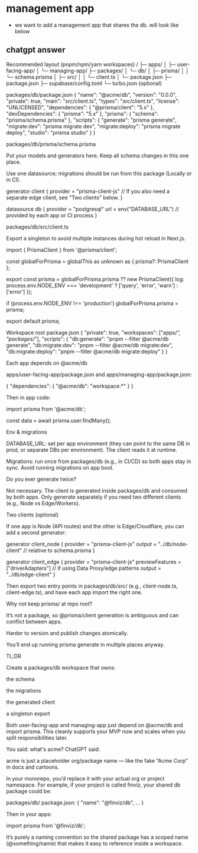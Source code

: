 # management app
- we want to add a management app that shares the db. will look like below

## chatgpt answer

Recommended layout (pnpm/npm/yarn workspaces)
/
├─ apps/
│  ├─ user-facing-app/
│  └─ managing-app/
├─ packages/
│  └─ db/
│     ├─ prisma/
│     │  └─ schema.prisma
│     ├─ src/
│     │  └─ client.ts
│     └─ package.json
├─ package.json
├─ supabase/config.toml
└─ turbo.json (optional)

packages/db/package.json
{
  "name": "@acme/db",
  "version": "0.0.0",
  "private": true,
  "main": "src/client.ts",
  "types": "src/client.ts",
  "license": "UNLICENSED",
  "dependencies": {
    "@prisma/client": "5.x"
  },
  "devDependencies": {
    "prisma": "5.x"
  },
  "prisma": {
    "schema": "prisma/schema.prisma"
  },
  "scripts": {
    "generate": "prisma generate",
    "migrate:dev": "prisma migrate dev",
    "migrate:deploy": "prisma migrate deploy",
    "studio": "prisma studio"
  }
}

packages/db/prisma/schema.prisma

Put your models and generators here. Keep all schema changes in this one place.

Use one datasource; migrations should be run from this package (Locally or in CI).

generator client {
  provider = "prisma-client-js"
  // If you also need a separate edge client, see "Two clients" below.
}

datasource db {
  provider = "postgresql"
  url      = env("DATABASE_URL") // provided by each app or CI process
}

packages/db/src/client.ts

Export a singleton to avoid multiple instances during hot reload in Next.js.

import { PrismaClient } from '@prisma/client';

const globalForPrisma = globalThis as unknown as { prisma?: PrismaClient };

export const prisma =
  globalForPrisma.prisma ??
  new PrismaClient({
    log: process.env.NODE_ENV === 'development' ? ['query', 'error', 'warn'] : ['error']
  });

if (process.env.NODE_ENV !== 'production') globalForPrisma.prisma = prisma;

export default prisma;

Workspace root package.json
{
  "private": true,
  "workspaces": ["apps/*", "packages/*"],
  "scripts": {
    "db:generate": "pnpm --filter @acme/db generate",
    "db:migrate:dev": "pnpm --filter @acme/db migrate:dev",
    "db:migrate:deploy": "pnpm --filter @acme/db migrate:deploy"
  }
}

Each app depends on @acme/db

apps/user-facing-app/package.json and apps/managing-app/package.json:

{
  "dependencies": {
    "@acme/db": "workspace:*"
  }
}


Then in app code:

import prisma from '@acme/db';

const data = await prisma.user.findMany();

Env & migrations

DATABASE_URL: set per app environment (they can point to the same DB in prod, or separate DBs per environment). The client reads it at runtime.

Migrations: run once from packages/db (e.g., in CI/CD) so both apps stay in sync. Avoid running migrations on app boot.

Do you ever generate twice?

Not necessary. The client is generated inside packages/db and consumed by both apps. Only generate separately if you need two different clients (e.g., Node vs Edge/Workers).

Two clients (optional)

If one app is Node (API routes) and the other is Edge/Cloudflare, you can add a second generator:

generator client_node {
  provider = "prisma-client-js"
  output   = "../db/node-client" // relative to schema.prisma
}

generator client_edge {
  provider = "prisma-client-js"
  previewFeatures = ["driverAdapters"] // if using Data Proxy/edge patterns
  output   = "../db/edge-client"
}


Then export two entry points in packages/db/src/ (e.g., client-node.ts, client-edge.ts), and have each app import the right one.

Why not keep prisma/ at repo root?

It’s not a package, so @prisma/client generation is ambiguous and can conflict between apps.

Harder to version and publish changes atomically.

You’ll end up running prisma generate in multiple places anyway.

TL;DR

Create a packages/db workspace that owns:

the schema

the migrations

the generated client

a singleton export

Both user-facing-app and managing-app just depend on @acme/db and import prisma. This cleanly supports your MVP now and scales when you split responsibilities later.

You said:
what's acme?
ChatGPT said:

acme is just a placeholder org/package name — like the fake “Acme Corp” in docs and cartoons.

In your monorepo, you’d replace it with your actual org or project namespace.
For example, if your project is called finviz, your shared db package could be:

packages/db/
package.json:
{
  "name": "@finviz/db",
  ...
}


Then in your apps:

import prisma from '@finviz/db';


It’s purely a naming convention so the shared package has a scoped name (@something/name) that makes it easy to reference inside a workspace.
